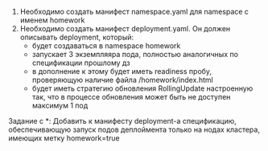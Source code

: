 1. Необходимо создать манифест namespace.yaml для namespace с именем homework
2. Необходимо создать манифест deployment.yaml. Он должен описывать deployment, который:
    - будет создаваться в namespace homework 
    - запускает 3 экземпляяра пода, полностью аналогичных по спецификации прошлому дз 
    - в дополнение к этому будет иметь readiness пробу, проверяющую наличие файла /homework/index.html
    - будет иметь стратегию обновления RollingUpdate настроенную так, что в процессе обновления может быть не доступен максимум 1 под 

Задание с *: 
Добавить к манифесту deployment-а спецификацию, обеспечивающую запуск подов деплоймента только на нодах кластера, имеющих метку homework=true
